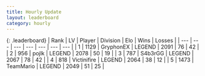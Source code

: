 ```yaml
---
title: Hourly Update
layout: leaderboard
category: hourly
---
```


{: .leaderboard}
| Rank | LV | Player | Division | Elo | Wins | Losses |
| --- | --- | --- | --- | --- | --- | --- |
| <span data-change="0">1</span> | 1129 | <span title="ID: 315148">GryphonEX</span> | LEGEND | <span data-change="0">2091</span> | <span data-change="0">76</span> | <span data-change="0">42</span> |
| <span data-change="0">2</span> | 956 | <span title="ID: 4783">pojlk</span> | LEGEND | <span data-change="0">2078</span> | <span data-change="0">50</span> | <span data-change="0">19</span> |
| <span data-change="0">3</span> | 787 | <span title="ID: 166888">S4b3rGG</span> | LEGEND | <span data-change="0">2067</span> | <span data-change="0">78</span> | <span data-change="0">42</span> |
| <span data-change="0">4</span> | 818 | <span title="ID: 112242">Victinifire</span> | LEGEND | <span data-change="0">2064</span> | <span data-change="0">38</span> | <span data-change="0">12</span> |
| <span data-change="0">5</span> | 1473 | <span title="ID: 164871">TeamMario</span> | LEGEND | <span data-change="0">2049</span> | <span data-change="0">51</span> | <span data-change="0">25</span> |
